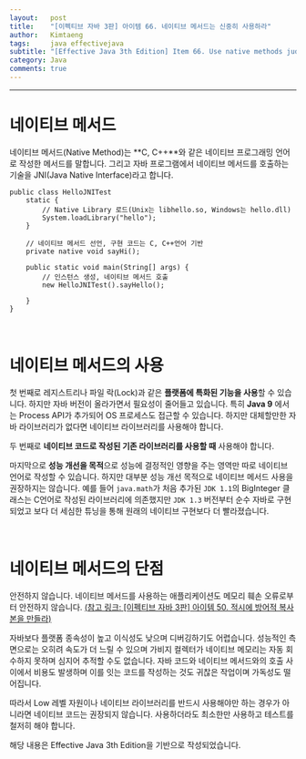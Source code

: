 ```yaml
---
layout:   post
title:    "[이펙티브 자바 3판] 아이템 66. 네이티브 메서드는 신중히 사용하라"
author:   Kimtaeng
tags: 	  java effectivejava
subtitle: "[Effective Java 3th Edition] Item 66. Use native methods judiciously" 
category: Java
comments: true
---
```


<hr/>

# 네이티브 메서드

네이티브 메서드(Native Method)는 **C, C++**와 같은 네이티브 프로그래밍 언어로 작성한 메서드를 말합니다.
그리고 자바 프로그램에서 네이티브 메서드를 호출하는 기술을 JNI(Java Native Interface)라고 합니다.

<pre class="line-numbers"><code class="language-java" data-start="1">public class HelloJNITest
    static {
        // Native Library 로드(Unix는 libhello.so, Windows는 hello.dll)
        System.loadLibrary("hello");
    }
    
    // 네이티브 메서드 선언, 구현 코드는 C, C++언어 기반
    private native void sayHi();
    
    public static void main(String[] args) {
        // 인스턴스 생성, 네이티브 메서드 호출
        new HelloJNITest().sayHello();
    
    }
}
</code></pre>

<br/>

# 네이티브 메서드의 사용

첫 번째로 레지스트리나 파일 락(Lock)과 같은 **플랫폼에 특화된 기능을 사용**할 수 있습니다.
하지만 자바 버전이 올라가면서 필요성이 줄어들고 있습니다. 특히 **Java 9** 에서는 Process API가 추가되어
OS 프로세스도 접근할 수 있습니다. 하지만 대체할만한 자바 라이브러리가 없다면 네이티브 라이브러리를 사용해야 합니다.

두 번째로 **네이티브 코드로 작성된 기존 라이브러리를 사용할 때** 사용해야 합니다.

마지막으로 **성능 개선을 목적**으로 성능에 결정적인 영향을 주는 영역만 따로 네이티브 언어로 작성할 수 있습니다.
하지만 대부분 성능 개선 목적으로 네이티브 메서드 사용을 권장하지는 않습니다. 예를 들어 ```java.math```가 처음 추가된
```JDK 1.1```의 BigInteger 클래스는 C언어로 작성된 라이브러리에 의존했지만 ```JDK 1.3``` 버전부터 순수 자바로 구현되었고
보다 더 세심한 튜닝을 통해 원래의 네이티브 구현보다 더 빨라졌습니다.

<br/>

# 네이티브 메서드의 단점

안전하지 않습니다. 네이티브 메서드를 사용하는 애플리케이션도 메모리 훼손 오류로부터 안전하지 않습니다.
<a href="/post/make-defensive-copies-when-needed" target="_blank">
(참고 링크: [이펙티브 자바 3판] 아이템 50. 적시에 방어적 복사본을 만들라)</a>

자바보다 플랫폼 종속성이 높고 이식성도 낮으며 디버깅하기도 어렵습니다. 성능적인 측면으로는 오히려 속도가 더 느릴 수 있으며
가비지 컬렉터가 네이티브 메모리는 자동 회수하지 못하며 심지어 추적할 수도 없습니다.
자바 코드와 네이티브 메서드와의 호출 사이에서 비용도 발생하며 이를 잇는 코드를 작성하는 것도 귀찮은 작업이며 가독성도 떨어집니다.

따라서 Low 레벨 자원이나 네이티브 라이브러리를 반드시 사용해야만 하는 경우가 아니라면 네이티브 코드는 권장되지 않습니다.
사용하더라도 최소한만 사용하고 테스트를 철저히 해야 합니다.

<div class="post_caption">해당 내용은 Effective Java 3th Edition을 기반으로 작성되었습니다.</div>